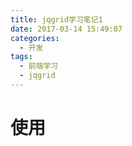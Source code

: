 ```yaml
---
title: jqgrid学习笔记1
date: 2017-03-14 15:49:07
categories: 
  - 开发
tags: 
  - 前端学习
  - jqgrid
---
```

# 使用
